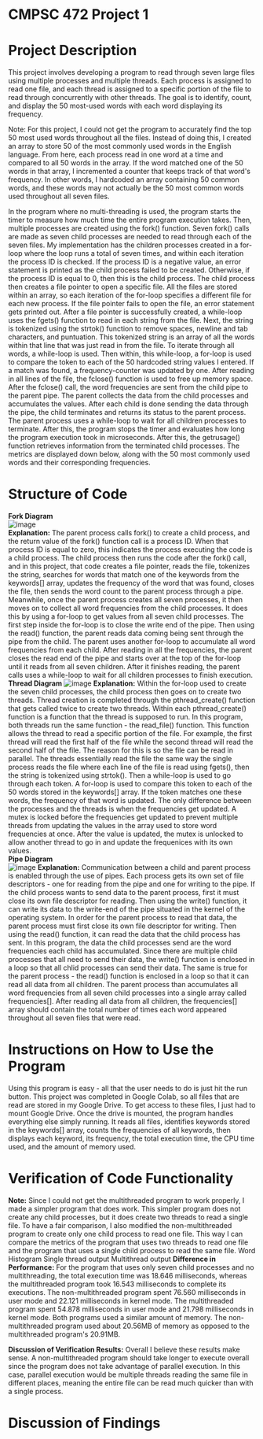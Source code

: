 # CMPSC 472 Project 1
# Project Description
This project involves developing a program to read through seven large files using multiple processes and multiple threads. Each process is assigned to read one file, and each thread is assigned to a specific portion of the file to read through concurrently with other threads. The goal is to identify, count, and display the 50 most-used words with each word displaying its frequency. 

Note: For this project, I could not get the program to accurately find the top 50 most used words throughout all the files. Instead of doing this, I created an array to store 50 of the most commonly used words in the English language. From here, each process read in one word at a time and compared to all 50 words in the array. If the word matched one of the 50 words in that array, I incremented a counter that keeps track of that word's frequency. In other words, I hardcoded an array containing 50 common words, and these words may not actually be the 50 most common words used throughout all seven files.

In the program where no multi-threading is used, the program starts the timer to measure how much time the entire program execution takes. Then, multiple processes are created using the fork() function. Seven fork() calls are made as seven child processes are needed to read through each of the seven files. My implementation has the children processes created in a for-loop where the loop runs a total of seven times, and within each iteration the process ID is checked. If the process ID is a negative value, an error statement is printed as the child process failed to be created. Otherwise, if the process ID is equal to 0, then this is the child process. The child process then creates a file pointer to open a specific file. All the files are stored within an array, so each iteration of the for-loop specifies a different file for each new process. If the file pointer fails to open the file, an error statement gets printed out. After a file pointer is successfully created, a while-loop uses the fgets() function to read in each string from the file. Next, the string is tokenized using the strtok() function to remove spaces, newline and tab characters, and puntuation. This tokenized string is an array of all the words within that line that was just read in from the file. To iterate through all words, a while-loop is used. Then within, this while-loop, a for-loop is used to compare the token to each of the 50 hardcoded string values I entered. If a match was found, a frequency-counter was updated by one. After reading in all lines of the file, the fclose() function is used to free up memory space. After the fclose() call, the word frequencies are sent from the child pipe to the parent pipe. The parent collects the data from the child processes and accumulates the values. After each child is done sending the data through the pipe, the child terminates and returns its status to the parent process. The parent process uses a while-loop to wait for all children processes to terminate. After this, the program stops the timer and evaluates how long the program execution took in microseconds. After this, the getrusage() function retrieves information from the terminated child processes. The metrics are displayed down below, along with the 50 most commonly used words and their corresponding frequencies.

# Structure of Code  
**Fork Diagram**  
![image](/fork_diagram.jpg)  
**Explanation:** The parent process calls fork() to create a child process, and the return value of the fork() function call is a process ID. When that process ID is equal to zero, this indicates the process executing the code is a child process. The child process then runs the code after the fork() call, and in this project, that code creates a file pointer, reads the file, tokenizes the string, searches for words that match one of the keywords from the keywords[] array, updates the frequency of the word that was found, closes the file, then sends the word count to the parent process through a pipe. Meanwhile, once the parent process creates all seven processes, it then moves on to collect all word frequencies from the child processes. It does this by using a for-loop to get values from all seven child processes. The first step inside the for-loop is to close the write end of the pipe. Then using the read() function, the parent reads data coming being sent through the pipe from the child. The parent uses another for-loop to accumulate all word frequencies from each child. After reading in all the frequencies, the parent closes the read end of the pipe and starts over at the top of the for-loop until it reads from all seven children. After it finishes reading, the parent calls uses a while-loop to wait for all children processes to finish execution.  
**Thread Diagram**
![image](/thread_diagram.jpg)
**Explanation:** Within the for-loop used to create the seven child processes, the child process then goes on to create two threads. Thread creation is completed through the pthread_create() function that gets called twice to create two threads. Within each pthread_create() function is a function that the thread is supposed to run. In this program, both threads run the same function - the read_file() function. This function allows the thread to read a specific portion of the file. For example, the first thread will read the first half of the file while the second thread will read the second half of the file. The reason for this is so the file can be read in parallel. The threads essentially read the file the same way the single process reads the file where each line of the file is read using fgets(), then the string is tokenized using strtok(). Then a while-loop is used to go through each token. A for-loop is used to compare this token to each of the 50 words stored in the keywords[] array. If the token matches one these words, the frequency of that word is updated. The only difference between the processes and the threads is when the frequencies get updated. A mutex is locked before the frequencies get updated to prevent multiple threads from updating the values in the array used to store word frequencies at once. After the value is updated, the mutex is unlocked to allow another thread to go in and update the frequenices with its own values.  
**Pipe Diagram**   
![image](/pipe_diagram.jpg)
**Explanation:** Communication between a child and parent process is enabled through the use of pipes. Each process gets its own set of file descriptors - one for reading from the pipe and one for writing to the pipe. If the child process wants to send data to the parent process, first it must close its own file descriptor for reading. Then using the write() function, it can write its data to the write-end of the pipe situated in the kernel of the operating system. In order for the parent process to read that data, the parent process must first close its own file descriptor for writing. Then using the read() function, it can read the data that the child process has sent. In this program, the data the child processes send are the word frequencies each child has accumulated. Since there are multiple child processes that all need to send their data, the write() function is enclosed in a loop so that all chlid processes can send their data. The same is true for the parent process - the read() function is enclosed in a loop so that it can read all data from all children. The parent process than accumulates all word frequencies from all seven child processes into a single array called frequencies[]. After reading all data from all children, the frequencies[] array should contain the total number of times each word appeared throughout all seven files that were read.

# Instructions on How to Use the Program
Using this program is easy - all that the user needs to do is just hit the run button. This project was completed in Google Colab, so all files that are read are stored in my Google Drive. To get access to these files, I just had to mount Google Drive. Once the drive is mounted, the program handles everything else simply running. It reads all files, identifies keywords stored in the keywords[] array, counts the frequencies of all keywords, then displays each keyword, its frequency, the total execution time, the CPU time used, and the amount of memory used. 

# Verification of Code Functionality
**Note:** Since I could not get the multithreaded program to work properly, I made a simpler program that does work. This simpler program does not create any child processes, but it does create two threads to read a single file. To have a fair comparison, I also modified the non-multithreaded program to create only one child process to read one file. This way I can compare the metrics of the program that uses two threads to read one file and the program that uses a single child process to read the same file.
Word Histogram
Single thread output
Multithread output
**Difference in Performance:** For the program that uses only seven child processes and no multithreading, the total execution time was 18.646 milliseconds, whereas the multithreaded program took 16.543 milliseconds to complete its executions. The non-multithreaded program spent 76.560 milliseconds in user mode and 22.121 milliseconds in kernel mode. The multithreaded program spent 54.878 milliseconds in user mode and 21.798 milliseconds in kernel mode. Both programs used a similar amount of memory. The non-multithreaded program used about 20.56MB of memory as opposed to the multithreaded program's 20.91MB.  

**Discussion of Verification Results:** Overall I believe these results make sense. A non-multithreaded program should take longer to execute overall since the program does not take advantage of parallel execution. In this case, parallel execution would be multiple threads reading the same file in different places, meaning the entire file can be read much quicker than with a single process.

# Discussion of Findings
